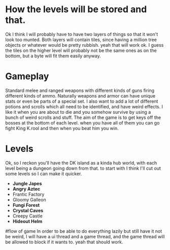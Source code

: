 # How the levels will be stored and that.
Ok I think I will probably have to have two layers of things so that it won't look too munted. Both layers will contain
tiles, since having a million tree objects or whatever would be pretty rubbish.
yeah that will work ok. I guess the tiles on the higher level will probably not be the same ones as on the bottom, but a
byte will fit them easily anyway.

# Gameplay
Standard melee and ranged weapons with different kinds of guns firing different kinds of ammo. Naturally
weapons and armor can have unique stats or even be parts of a special set.
I also want to add a lot of different potions and scrolls which all need to be identified, and have weird
effects. I like it when you are about to die and you somehow survive by using a bunch of weird scrolls and stuff.
The aim of the game is to get keys off the bosses at the bottom of each level. when you have all of them you can go
fight King K.rool and then when you beat him you win.

# Levels
Ok, so I reckon you'll have the DK island as a kinda hub world, with each level being a dungeon going down from that.
to start with I think I'll cut out some levels so I can make it quicker.
- **Jungle Japes**
- **Angry Aztec**
- Frantic Factory
- Gloomy Galleon
- **Fungi Forest**
- **Crystal Caves**
- Creepy Castle
- **Hideout Helm**


#flow of game
In order to be able to do everything lazily but still have it not be weird, I will have a ui thread and a game thread, and
the game thread will be allowed to block if it wants to. yeah that should work.
